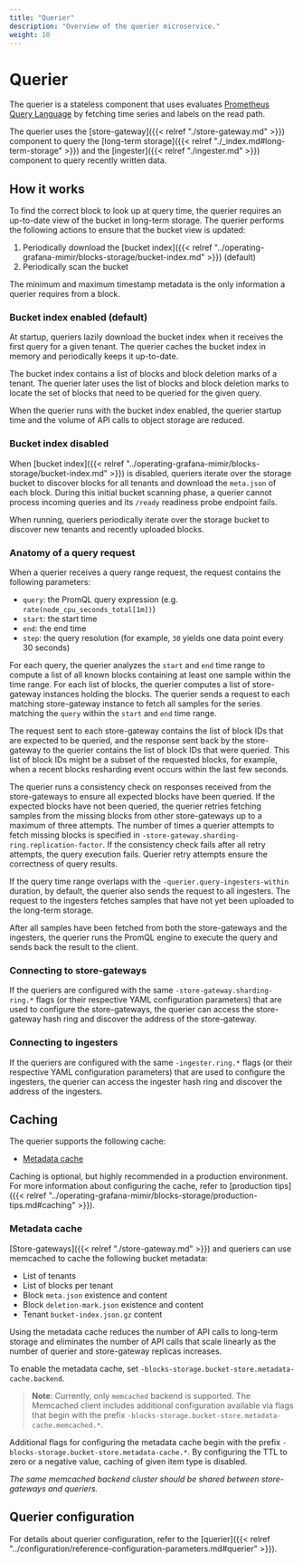 ```yaml
---
title: "Querier"
description: "Overview of the querier microservice."
weight: 10
---
```


# Querier

The querier is a stateless component that uses evaluates [Prometheus Query Language](https://prometheus.io/docs/prometheus/latest/querying/basics/) by fetching time series and labels on the read path.

The querier uses the [store-gateway]({{< relref "./store-gateway.md" >}}) component to query the [long-term storage]({{< relref "./_index.md#long-term-storage" >}}) and the [ingester]({{< relref "./ingester.md" >}}) component to query recently written data.

## How it works

To find the correct block to look up at query time, the querier requires an up-to-date view of the bucket in long-term storage. The querier performs the following actions to ensure that the bucket view is updated:

1. Periodically download the [bucket index]({{< relref "../operating-grafana-mimir/blocks-storage/bucket-index.md" >}}) (default)
2. Periodically scan the bucket

The minimum and maximum timestamp metadata is the only information a querier requires from a block.

### Bucket index enabled (default)

At startup, queriers lazily download the bucket index when it receives the first query for a given tenant. The querier caches the bucket index in memory and periodically keeps it up-to-date.

The bucket index contains a list of blocks and block deletion marks of a tenant. The querier later uses the list of blocks and block deletion marks to locate the set of blocks that need to be queried for the given query.

When the querier runs with the bucket index enabled, the querier startup time and the volume of API calls to object storage are reduced.

### Bucket index disabled

When [bucket index]({{< relref "../operating-grafana-mimir/blocks-storage/bucket-index.md" >}}) is disabled, queriers iterate over the storage bucket to discover blocks for all tenants and download the `meta.json` of each block. During this initial bucket scanning phase, a querier cannot process incoming queries and its `/ready` readiness probe endpoint fails.

When running, queriers periodically iterate over the storage bucket to discover new tenants and recently uploaded blocks.

### Anatomy of a query request

When a querier receives a query range request, the request contains the following parameters:

- `query`: the PromQL query expression (e.g. `rate(node_cpu_seconds_total[1m])`)
- `start`: the start time
- `end`: the end time
- `step`: the query resolution (for example, `30` yields one data point every 30 seconds)

For each query, the querier analyzes the `start` and `end` time range to compute a list of all known blocks containing at least one sample within the time range.
For each list of blocks, the querier computes a list of store-gateway instances holding the blocks. The querier sends a request to each matching store-gateway instance to fetch all samples for the series matching the `query` within the `start` and `end` time range.

The request sent to each store-gateway contains the list of block IDs that are expected to be queried, and the response sent back by the store-gateway to the querier contains the list of block IDs that were queried.
This list of block IDs might be a subset of the requested blocks, for example, when a recent blocks resharding event occurs within the last few seconds.

The querier runs a consistency check on responses received from the store-gateways to ensure all expected blocks have been queried.
If the expected blocks have not been queried, the querier retries fetching samples from the missing blocks from other store-gateways up to a maximum of three attempts.
The number of times a querier attempts to fetch missing blocks is specified in `-store-gateway.sharding-ring.replication-factor`.
If the consistency check fails after all retry attempts, the query execution fails. Querier retry attempts ensure the correctness of query results.

If the query time range overlaps with the `-querier.query-ingesters-within` duration, by default, the querier also sends the request to all ingesters. The request to the ingesters fetches samples that have not yet been uploaded to the long-term storage.

After all samples have been fetched from both the store-gateways and the ingesters, the querier runs the PromQL engine to execute the query and sends back the result to the client.

### Connecting to store-gateways

If the queriers are configured with the same `-store-gateway.sharding-ring.*` flags (or their respective YAML configuration parameters) that are used to configure the store-gateways, the querier can access the store-gateway hash ring and discover the address of the store-gateway.

### Connecting to ingesters

If the queriers are configured with the same `-ingester.ring.*` flags (or their respective YAML configuration parameters) that are used to configure the ingesters, the querier can access the ingester hash ring and discover the address of the ingesters.

## Caching

The querier supports the following cache:

- [Metadata cache](#metadata-cache)

Caching is optional, but highly recommended in a production environment. For more information about configuring the cache, refer to [production tips]({{< relref "../operating-grafana-mimir/blocks-storage/production-tips.md#caching" >}}).

### Metadata cache

[Store-gateways]({{< relref "./store-gateway.md" >}}) and queriers can use memcached to cache the following bucket metadata:

- List of tenants
- List of blocks per tenant
- Block `meta.json` existence and content
- Block `deletion-mark.json` existence and content
- Tenant `bucket-index.json.gz` content

Using the metadata cache reduces the number of API calls to long-term storage and eliminates the number of API calls that scale linearly as the number of querier and store-gateway replicas increases.

To enable the metadata cache, set `-blocks-storage.bucket-store.metadata-cache.backend`.

> **Note**: Currently, only `memcached` backend is supported. The Memcached client includes additional configuration available via flags that begin with the prefix `-blocks-storage.bucket-store.metadata-cache.memcached.*`.

Additional flags for configuring the metadata cache begin with the prefix `-blocks-storage.bucket-store.metadata-cache.*`. By configuring the TTL to zero or a negative value, caching of given item type is disabled.

_The same memcached backend cluster should be shared between store-gateways and queriers._

## Querier configuration

For details about querier configuration, refer to the [querier]({{< relref "../configuration/reference-configuration-parameters.md#querier" >}}).
